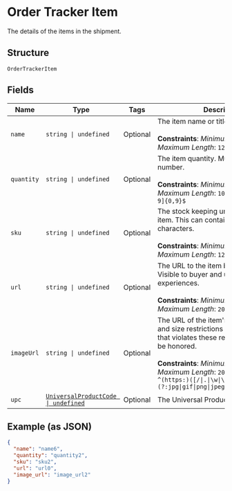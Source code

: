 
# Order Tracker Item

The details of the items in the shipment.

## Structure

`OrderTrackerItem`

## Fields

| Name | Type | Tags | Description |
|  --- | --- | --- | --- |
| `name` | `string \| undefined` | Optional | The item name or title.<br><br>**Constraints**: *Minimum Length*: `1`, *Maximum Length*: `127` |
| `quantity` | `string \| undefined` | Optional | The item quantity. Must be a whole number.<br><br>**Constraints**: *Minimum Length*: `1`, *Maximum Length*: `10`, *Pattern*: `^[1-9][0-9]{0,9}$` |
| `sku` | `string \| undefined` | Optional | The stock keeping unit (SKU) for the item. This can contain unicode characters.<br><br>**Constraints**: *Minimum Length*: `1`, *Maximum Length*: `127` |
| `url` | `string \| undefined` | Optional | The URL to the item being purchased. Visible to buyer and used in buyer experiences.<br><br>**Constraints**: *Minimum Length*: `1`, *Maximum Length*: `2048` |
| `imageUrl` | `string \| undefined` | Optional | The URL of the item's image. File type and size restrictions apply. An image that violates these restrictions will not be honored.<br><br>**Constraints**: *Minimum Length*: `1`, *Maximum Length*: `2048`, *Pattern*: `^(https:)([/\|.\|\w\|\s\|-])*\.(?:jpg\|gif\|png\|jpeg\|JPG\|GIF\|PNG\|JPEG)` |
| `upc` | [`UniversalProductCode \| undefined`](../../doc/models/universal-product-code.md) | Optional | The Universal Product Code of the item. |

## Example (as JSON)

```json
{
  "name": "name6",
  "quantity": "quantity2",
  "sku": "sku2",
  "url": "url0",
  "image_url": "image_url2"
}
```

